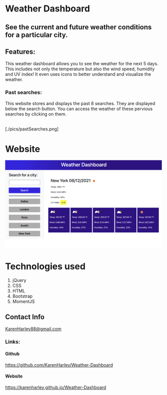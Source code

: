 # Weather Dashboard

## See the current and future weather conditions for a particular city.

## Features:
 This weather dashboard allows you to see the weather for the next 5 days. This includes not only the temperature but also the wind speed, humidity and UV index! It even uses icons to better understand and visualize the weather.
 ### Past searches:
 This website stores and displays the past 8 searches. They are displayed below the search button. You can access the weather of these pervious searches by clicking on them. 
 
<br />


 
  <div align=”center”> [./pics/pastSearches.png]</div>


 # Website 
 ![full webpage](./pics/website.png)


# Technologies used

1. jQuery
2. CSS
3. HTML
4. Bootstrap
5. MomentJS

## Contact Info 

KarenHarley88@gmail.com
 
 ### Links:
 

#### Github

https://github.com/KarenHarley/Weather-Dashboard

#### Website

https://karenharley.github.io/Weather-Dashboard
